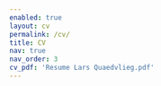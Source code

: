 ```yaml
---
enabled: true
layout: cv
permalink: /cv/
title: CV
nav: true
nav_order: 3
cv_pdf: 'Resume Lars Quaedvlieg.pdf'
---
```

